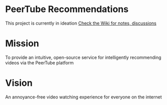 # PeerTube Recommendations
This project is currently in ideation
[Check the Wiki for notes, discussions](https://github.com/bradsk88/peertube-recommendations/wiki)

# Mission
To provide an intuitive, open-source service for intelligently recommending videos via the PeerTube platform

# Vision
An annoyance-free video watching experience for everyone on the internet
